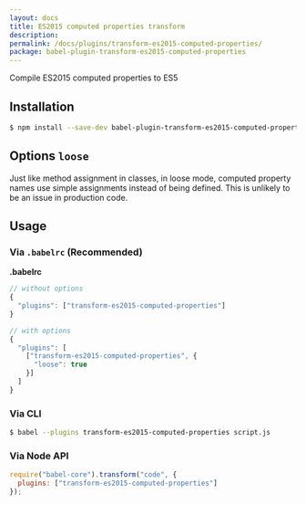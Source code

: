 ```yaml
---
layout: docs
title: ES2015 computed properties transform
description:
permalink: /docs/plugins/transform-es2015-computed-properties/
package: babel-plugin-transform-es2015-computed-properties
---
```


Compile ES2015 computed properties to ES5

## Installation

```sh
$ npm install --save-dev babel-plugin-transform-es2015-computed-properties
```

## Options `loose`

Just like method assignment in classes, in loose mode, computed property names
use simple assignments instead of being defined. This is unlikely to be an issue
in production code.

## Usage

### Via `.babelrc` (Recommended)

**.babelrc**

```js
// without options
{
  "plugins": ["transform-es2015-computed-properties"]
}

// with options
{
  "plugins": [
    ["transform-es2015-computed-properties", {
      "loose": true
    }]
  ]
}
```

### Via CLI

```sh
$ babel --plugins transform-es2015-computed-properties script.js
```

### Via Node API

```javascript
require("babel-core").transform("code", {
  plugins: ["transform-es2015-computed-properties"]
});
```
